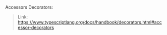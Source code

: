 Accessors Decorators:
> Link: https://www.typescriptlang.org/docs/handbook/decorators.html#accessor-decorators
